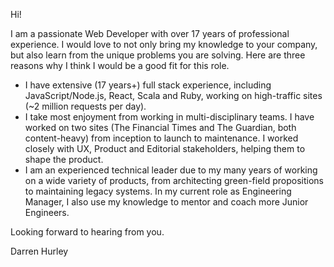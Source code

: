 Hi!

I am a passionate Web Developer with over 17 years of professional experience. I would love to not only bring my knowledge to your company, but also learn from the unique problems you are solving. Here are three reasons why I think I would be a good fit for this role.

* I have extensive (17 years+) full stack experience, including JavaScript/Node.js, React, Scala and Ruby, working on high-traffic sites (~2 million requests per day).
* I take most enjoyment from working in multi-disciplinary teams. I have worked on two sites (The Financial Times and The Guardian, both content-heavy) from inception to launch to maintenance. I worked closely with UX, Product and Editorial stakeholders, helping them to shape the product.
* I am an experienced technical leader due to my many years of working on a wide variety of products, from architecting green-field propositions to maintaining legacy systems. In my current role as Engineering Manager, I also use my knowledge to mentor and coach more Junior Engineers.

Looking forward to hearing from you.

Darren Hurley
